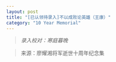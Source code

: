 ```yaml
---
layout: post
title: "[已认领待录入]不以成败论英雄（王康）"
category: "10 Year Memorial"
---
```


>*录入校对：寒庭暮晚*

> 来源：廖耀湘将军逝世十周年纪念集